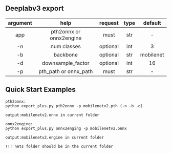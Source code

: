 ## **Deeplabv3 export**

| argument |          help           | request  | type |  default  |
| :------: | :---------------------: | :------: | :--: | :-------: |
|   app    | pth2onnx or onnx2engine |   must   | str  |     -     |
|    -n    |       num classes       | optional | int  |     3     |
|    -b    |        backbone         | optional | str  | mobilenet |
|    -d    |    downsample_factor    | optional | int  |    16     |
|    -p    |  pth_path or onnx_path  |   must   | str  |     -     |

## **Quick Start Examples**

```
pth2onnx:
python export_plus.py pth2onnx -p mobilenetv2.pth (-n -b -d)

output:mobilenetv2.onnx in current folder

onnx2enging:
python export_plus.py onnx2enging -p mobilenetv2.onnx

output:mobilenetv2.engine in current folder

```

```
!!! nets folder should be in the current folder
```

